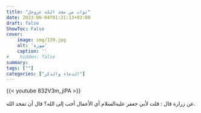 ```yaml
---
title: "ثواب من مجد الله عزوجل"
date: 2023-06-04T01:21:13+03:00
draft: false
ShowToc: False
cover:
    image: img/139.jpg
    alt: 'صورة'
    caption: ''
#    hidden: false
summary: 
tags: [""]
categories: ["الدعاء والذكر"]
---
```

{{< youtube 832V3m_jiPA >}}  
 <br>
عن
زرارة قال : قلت لأبي جعفر عليه‌السلام أي الأعمال أحب إلى الله؟ قال أن
تمجد الله.


